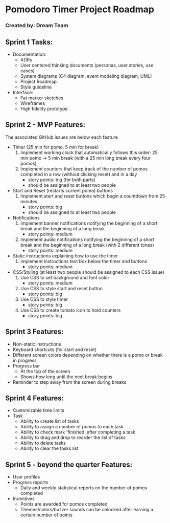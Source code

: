 # Pomodoro Timer Project Roadmap

### Created by: Dream Team

## Sprint 1 Tasks:

- Documentation:
  - ADRs
  - User centered thinking documents (personas, user stories, use cases)
  - System diagrams (C4 diagram, event modeling diagram, UML)
  - Project Roadmap
  - Style guideline
- Interface:
  - Fat marker sketches
  - Wireframes
  - High fidelity prototype

## Sprint 2 - MVP Features:

The associated GitHub issues are below each feature

- Timer (25 min for pomo, 5 min for break)
  1. Implement working clock that automatically follows this order: 25 min pomo -> 5 min break (with a 25 min long break every four pomos)
  2. Implement counters that keep track of the number of pomos completed in a row (without clicking reset) and in a day
     - story points: big (for both parts)
     - should be assigned to at least two people
- Start and Reset (restarts current pomo) buttons
  1.  Implement start and reset buttons which begin a countdown from 25 minutes
      - story points: big
      - should be assigned to at least two people
- Notifications
  1. Implement banner notifications notifying the beginning of a short break and the beginning of a long break
     - story points: medium
  2. Implement audio notifications notifying the beginning of a short break and the beginning of a long break (with 2 different tones)
     - story points: medium
- Static instructions explaining how to use the timer
  1. Implement instructions text box below the timer and buttons
     - story points: medium
- CSS/Styling (at least two people should be assigned to each CSS issue)
  1. Use CSS to set background and font color
     - story points: medium
  2. Use CSS to style start and reset button
     - story points: big
  3. Use CSS to style timer
     - story points: big
  4. Use CSS to create tomato icon to hold counters
     - story points: big

## Sprint 3 Features:

- Non-static instructions
- Keyboard shortcuts (for start and reset)
- Different screen colors depending on whether there is a pomo or break in progress
- Progress bar
  - At the top of the screen
  - Shows how long until the next break begins
- Reminder to step away from the screen during breaks

## Sprint 4 Features:

- Customizable time limits
- Task
  - Ability to create list of tasks
  - Ability to assign a number of pomos to each task
  - Ability to check mark 'finished' after completing a task
  - Ability to drag and drop to reorder the list of tasks
  - Ability to delete tasks
  - Ability to clear the tasks list

## Sprint 5 - beyond the quarter Features:

- User profiles
- Progress reports
  - Daily and weekly statistical reports on the number of pomos completed
- Incentives
  - Points are awarded for pomos completed
  - Themes/colors/buzzer sounds can be unlocked after earning a certain number of points
